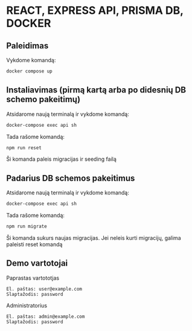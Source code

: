 # REACT, EXPRESS API, PRISMA DB, DOCKER

## Paleidimas

Vykdome komandą:

```bash
docker compose up
```

## Instaliavimas (pirmą kartą arba po didesnių DB schemo pakeitimų)

Atsidarome naują terminalą ir vykdome komandą:
 
```bash
docker-compose exec api sh
```

Tada rašome komandą:

```bash
npm run reset
```

Ši komanda paleis migracijas ir seeding failą


## Padarius DB schemos pakeitimus

Atsidarome naują terminalą ir vykdome komandą:
 
```bash
docker-compose exec api sh
```

Tada rašome komandą:

```bash
npm run migrate
```

Ši komanda sukurs naujas migracijas.
Jei neleis kurti migracijų, galima paleisti reset komandą



## Demo vartotojai

Paprastas vartototjas

```
El. paštas: user@example.com
Slaptažodis: password
```

Administratorius

```
El. paštas: admin@example.com
Slaptažodis: password
```